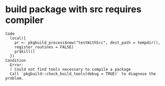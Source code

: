 # build package with src requires compiler

    Code
      local({
        pr <- pkgbuild_process$new("testWithSrc", dest_path = tempdir(),
        register_routines = FALSE)
        pr$kill()
      })
    Condition
      Error:
      ! Could not find tools necessary to compile a package
      Call `pkgbuild::check_build_tools(debug = TRUE)` to diagnose the problem.

